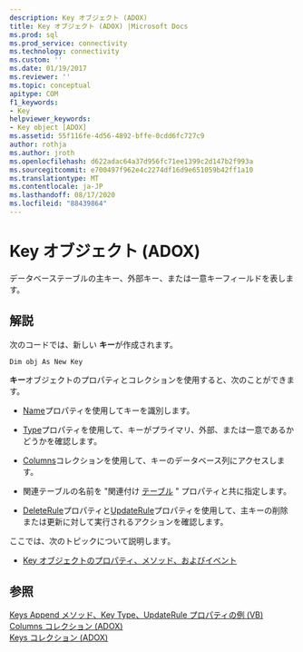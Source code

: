 ```yaml
---
description: Key オブジェクト (ADOX)
title: Key オブジェクト (ADOX) |Microsoft Docs
ms.prod: sql
ms.prod_service: connectivity
ms.technology: connectivity
ms.custom: ''
ms.date: 01/19/2017
ms.reviewer: ''
ms.topic: conceptual
apitype: COM
f1_keywords:
- Key
helpviewer_keywords:
- Key object [ADOX]
ms.assetid: 55f116fe-4d56-4892-bffe-0cdd6fc727c9
author: rothja
ms.author: jroth
ms.openlocfilehash: d622adac64a37d956fc71ee1399c2d147b2f993a
ms.sourcegitcommit: e700497f962e4c2274df16d9e651059b42ff1a10
ms.translationtype: MT
ms.contentlocale: ja-JP
ms.lasthandoff: 08/17/2020
ms.locfileid: "88439864"
---
```

# <a name="key-object-adox"></a>Key オブジェクト (ADOX)
データベーステーブルの主キー、外部キー、または一意キーフィールドを表します。  
  
## <a name="remarks"></a>解説  
 次のコードでは、新しい **キー**が作成されます。  
  
```  
Dim obj As New Key  
```  
  
 **キー**オブジェクトのプロパティとコレクションを使用すると、次のことができます。  
  
-   [Name](../../../ado/reference/adox-api/name-property-adox.md)プロパティを使用してキーを識別します。  
  
-   [Type](../../../ado/reference/adox-api/type-property-key-adox.md)プロパティを使用して、キーがプライマリ、外部、または一意であるかどうかを確認します。  
  
-   [Columns](../../../ado/reference/adox-api/columns-collection-adox.md)コレクションを使用して、キーのデータベース列にアクセスします。  
  
-   関連テーブルの名前を "関連付け [テーブル](../../../ado/reference/adox-api/relatedtable-property-adox.md) " プロパティと共に指定します。  
  
-   [DeleteRule](../../../ado/reference/adox-api/deleterule-property-adox.md)プロパティと[UpdateRule](../../../ado/reference/adox-api/updaterule-property-adox.md)プロパティを使用して、主キーの削除または更新に対して実行されるアクションを確認します。  
  
 ここでは、次のトピックについて説明します。  
  
-   [Key オブジェクトのプロパティ、メソッド、およびイベント](../../../ado/reference/adox-api/key-object-properties-methods-and-events.md)  
  
## <a name="see-also"></a>参照  
 [Keys Append メソッド、Key Type、UpdateRule プロパティの例 (VB)](../../../ado/reference/adox-api/keys-append-method-key-type-relatedcolumn-relatedtable-example-vb.md)   
 [Columns コレクション (ADOX)](../../../ado/reference/adox-api/columns-collection-adox.md)   
 [Keys コレクション (ADOX)](../../../ado/reference/adox-api/keys-collection-adox.md)
